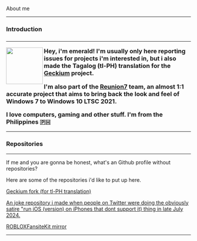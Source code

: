 About me
***

<h3>Introduction<h3>
  
***
<img align="left" width="100" height="100" src="https://github.com/user-attachments/assets/7265fa57-81b7-46f1-a17e-5d0153569fbc">

Hey, i'm emerald! I'm usually only here reporting issues for projects i'm interested in, but i also made the Tagalog (tl-PH) translation for the [Geckium](https://github.com/angelbruni/Geckium) project.

I'm also part of the [Reunion7](https://reunion7.com/) team, an almost 1:1 accurate project that aims to bring back the look and feel of Windows 7 to Windows 10 LTSC 2021. 

I love computers, gaming and other stuff. I'm from the Philippines 🇵🇭

***
<h3>Repositories</h3>


***

If me and you are gonna be honest, what's an Github profile without repositories? 

Here are some of the repositories i'd like to put up here.


[
Geckium fork (for tl-PH translation)](https://github.com/emeraldsucksss/Geckium)


[
An joke repository i made when people on Twitter were doing the obviously satire "run iOS (version) on iPhones that dont support it) thing in late July 2024.](https://github.com/emeraldsucksss/i10on11)


[
ROBLOXFansiteKit mirror](https://github.com/emeraldsucksss/ROBLOXFansiteKit)

***
